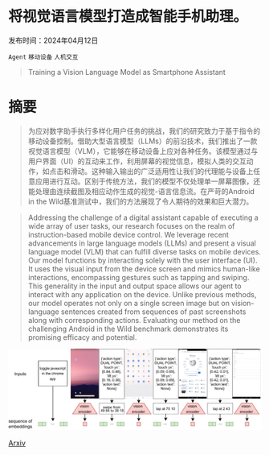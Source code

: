# 将视觉语言模型打造成智能手机助理。

发布时间：2024年04月12日

`Agent` `移动设备` `人机交互`

> Training a Vision Language Model as Smartphone Assistant

# 摘要

> 为应对数字助手执行多样化用户任务的挑战，我们的研究致力于基于指令的移动设备控制。借助大型语言模型（LLMs）的前沿技术，我们推出了一款视觉语言模型（VLM），它能够在移动设备上应对各种任务。该模型通过与用户界面（UI）的互动来工作，利用屏幕的视觉信息，模拟人类的交互动作，如点击和滑动。这种输入输出的广泛适用性让我们的代理能与设备上任意应用进行互动。区别于传统方法，我们的模型不仅处理单一屏幕图像，还能处理由连续截图及相应动作生成的视觉-语言信息流。在严苛的Android in the Wild基准测试中，我们的方法展现了令人期待的效果和巨大潜力。

> Addressing the challenge of a digital assistant capable of executing a wide array of user tasks, our research focuses on the realm of instruction-based mobile device control. We leverage recent advancements in large language models (LLMs) and present a visual language model (VLM) that can fulfill diverse tasks on mobile devices. Our model functions by interacting solely with the user interface (UI). It uses the visual input from the device screen and mimics human-like interactions, encompassing gestures such as tapping and swiping. This generality in the input and output space allows our agent to interact with any application on the device. Unlike previous methods, our model operates not only on a single screen image but on vision-language sentences created from sequences of past screenshots along with corresponding actions. Evaluating our method on the challenging Android in the Wild benchmark demonstrates its promising efficacy and potential.

![将视觉语言模型打造成智能手机助理。](../../../paper_images/2404.08755/x1.png)

[Arxiv](https://arxiv.org/abs/2404.08755)